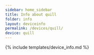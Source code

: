 ```yaml
---
sidebar: home_sidebar
title: Info about quill
folder: info
layout: deviceinfo
permalink: /devices/quill/
device: quill
---
```

{% include templates/device_info.md %}
